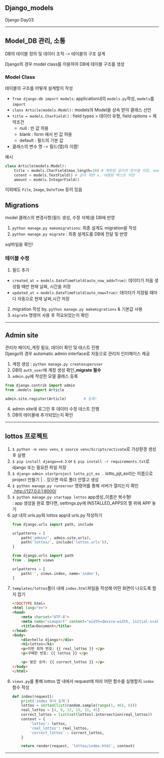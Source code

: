 ## Django_models
Django Day03  
***
## Model_DB 관리, 소통
DB의 테이블 정의 및 데이터 조작 -> 테이블의 구조 설계  

Django의 경우 model class를 이용하여 DB에 테이블 구조를 생성

### Model Class
테이블의 구조를 어떻게 설계할지 작성
* `from django.db import models`: application내의 `models.py`작성, `models`를 `import` 
* `class Article(models.Model):` models의 Model을 상속 받아 클래스 선언
* `title = models.CharField()` : field types = 데이터 유형, field options = 제약조건
    * null : 빈 값 허용
    * blank : form 에서 빈 값 허용
    * default : 필드의 기본 값
* 클래스의 변수 명 -> 필드(열)의 이름!  

예시
```python
class Article(models.Model):
    title = models.CharField(max_length=10) # 제한된 길이의 문자열 저장, max_length는 필수 옵션
    cotent = models.TextField() # 길이 제한 x, 대용량 텍스트 저장
    amount = models.IntegerField()
```
이외에도 `File`, `Image`, `DateTime` 등이 있음

## Migrations
model 클래스의 변경사항(필드 생성, 수정 삭제)을 DB에 반영  
1. `python manage.py makemigrations`: 최종 설계도 migration을 작성
2. `python manage.py migrate` : 최종 설계도를 DB에 전달 및 반영  

sql파일을 확인!

### 테이블 수정
1. 필드 추가
- `created_at = models.DateTimeField(auto_now_add=True)`: 데이터가 처음 생성될 때만 현재 날짜, 시간을 저장
- `updated_at = models.DateTimeField(auto_now=True)`: 데이터가 저장될 때마다 자동으로 현재 날짜,시간 저장 
2. migration 작성 by. `python manage.py makemigrations` & 기본값 사용
3. `migrate` 명령어 사용 후 적요되었는지 확인

***
## Admin site
관리자 페이지_계정 필요, 데이터 확인 및 테스트 진행  
Django의 경우 automatic admin interface로 자동으로 관리자 인터페이스 제공  
1. 계정 생성 : `python manage.py createsuperuser`
2. DB의 `auth_user`에 계정 생성 확인_**migrate 필수**
3. `admin.py`에 작성한 모델 클래스 등록
```python
from django.contrib import admin
from .models import Article

admin.site.register(Article)        # 등록!
```
4. admin site에 로그인 후 데이터 수정 테스트 진행
5. DB의 테이블에 추가되었는지 확인

***
## lottos 프로젝트
1. `$ python -m venv venv`, `$ source venv/Scripts/activate`로 가상환경 생성 후 실행
2. `$ pip install django==4.2` or `$ pip install -r requirements.txt`로 django 또는 필요한 파일 저장
3. `$ django-admin startproject lotto_pjt_ex .` lotto_pjt_ex라는 이름으로 project 만들기 | `.` 있으면 따로 폴더 안열고 생성
4. `$ python manage.py runserver` 명령어를 통해 서버가 열리는지 확인_http://127.0.0.1:8000/
5. `$ python manage.py startapp lottos` app생성_이름은 복수형!  
    : app 생성을 완료 했다면, settings.py에 INSTALLED_APPS의 젤 위에 APP 놓기  
6. pjt 내의 urls.py와 lottos app내 urls.py 작성하기
    ```python
    from django.urls import path, include

    urlpatterns = [
        path('admin/', admin.site.urls),
        path('lottos/', include('lottos.urls')),
    ]
    ```
    ```python
    from django.urls import path
    from . import views

    urlpatterns = [
        path('', views.index, name='index'),
    ]
    ```
7. `templates/lottos`폴더 내에 `index.html`파일을 작성해 어떤 화면이 나오도록 할지 잡기  
    ```html
    <!DOCTYPE html>
    <html lang="en">
    <head>
        <meta charset="UTF-8">
        <meta name="viewport" content="width=device-width, initial-scale=1.0">
        <title>Document</title>
    </head>
    <body>
        <div>hello django!</div>
        <h1>lottos</h1>
        <p>이번 회차 번호: {{ real_lottos }} </p>
        <p>구매한 번호: {{ lottos }} </p>

        <p> 맞은 숫자: {{ correct_lottos }} </p>
    </body>
    </html>
    ```
8. `views.py`를 통해 lottos 앱 내에서 request에 따라 어떤 함수를 실행할지 `index` 함수 작성  
    ```python
    def index(request):
        print('index 무사 도착')
        lottos = sorted(list(random.sample(range(1, 46), 6)))
        real_lottos = [4, 9, 12, 15, 33, 45]
        correct_lottos = list(set(lottos).intersection(real_lottos))
        context = {
            'lottos': lottos,
            'real_lottos': real_lottos,
            'correct_lottos' : correct_lottos,
        }

        return render(request, 'lottos/index.html', context)    
    ```
***
